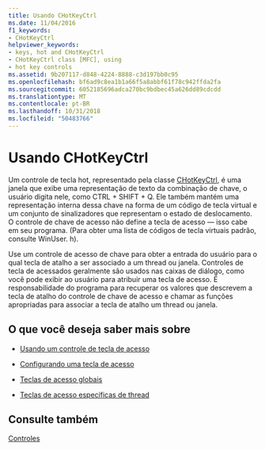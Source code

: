 ```yaml
---
title: Usando CHotKeyCtrl
ms.date: 11/04/2016
f1_keywords:
- CHotKeyCtrl
helpviewer_keywords:
- keys, hot and CHotKeyCtrl
- CHotKeyCtrl class [MFC], using
- hot key controls
ms.assetid: 9b207117-d848-4224-8888-c3d197bb0c95
ms.openlocfilehash: bf6ad9c8ea1b1a66f5a8abbf61f78c942ffda2fa
ms.sourcegitcommit: 6052185696adca270bc9bdbec45a626dd89cdcdd
ms.translationtype: MT
ms.contentlocale: pt-BR
ms.lasthandoff: 10/31/2018
ms.locfileid: "50483766"
---
```

# <a name="using-chotkeyctrl"></a>Usando CHotKeyCtrl

Um controle de tecla hot, representado pela classe [CHotKeyCtrl](../mfc/reference/chotkeyctrl-class.md), é uma janela que exibe uma representação de texto da combinação de chave, o usuário digita nele, como CTRL + SHIFT + Q. Ele também mantém uma representação interna dessa chave na forma de um código de tecla virtual e um conjunto de sinalizadores que representam o estado de deslocamento. O controle de chave de acesso não define a tecla de acesso — isso cabe em seu programa. (Para obter uma lista de códigos de tecla virtuais padrão, consulte WinUser. h).

Use um controle de acesso de chave para obter a entrada do usuário para o qual tecla de atalho a ser associado a um thread ou janela. Controles de tecla de acessados geralmente são usados nas caixas de diálogo, como você pode exibir ao usuário para atribuir uma tecla de acesso. É responsabilidade do programa para recuperar os valores que descrevem a tecla de atalho do controle de chave de acesso e chamar as funções apropriadas para associar a tecla de atalho um thread ou janela.

## <a name="what-do-you-want-to-know-more-about"></a>O que você deseja saber mais sobre

- [Usando um controle de tecla de acesso](../mfc/using-a-hot-key-control.md)

- [Configurando uma tecla de acesso](../mfc/setting-a-hot-key.md)

- [Teclas de acesso globais](../mfc/global-hot-keys.md)

- [Teclas de acesso específicas de thread](../mfc/thread-specific-hot-keys.md)

## <a name="see-also"></a>Consulte também

[Controles](../mfc/controls-mfc.md)

